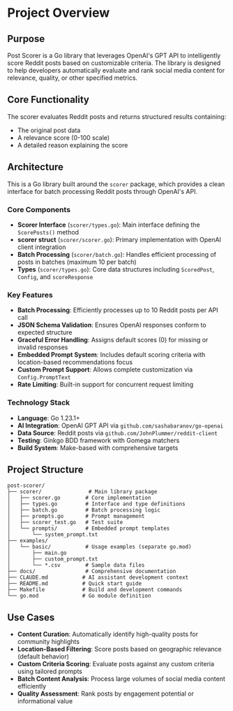 # Project Overview

## Purpose

Post Scorer is a Go library that leverages OpenAI's GPT API to intelligently score Reddit posts based on customizable criteria. The library is designed to help developers automatically evaluate and rank social media content for relevance, quality, or other specified metrics.

## Core Functionality

The scorer evaluates Reddit posts and returns structured results containing:
- The original post data
- A relevance score (0-100 scale)
- A detailed reason explaining the score

## Architecture

This is a Go library built around the `scorer` package, which provides a clean interface for batch processing Reddit posts through OpenAI's API.

### Core Components

- **Scorer Interface** (`scorer/types.go`): Main interface defining the `ScorePosts()` method
- **scorer struct** (`scorer/scorer.go`): Primary implementation with OpenAI client integration
- **Batch Processing** (`scorer/batch.go`): Handles efficient processing of posts in batches (maximum 10 per batch)
- **Types** (`scorer/types.go`): Core data structures including `ScoredPost`, `Config`, and `scoreResponse`

### Key Features

- **Batch Processing**: Efficiently processes up to 10 Reddit posts per API call
- **JSON Schema Validation**: Ensures OpenAI responses conform to expected structure
- **Graceful Error Handling**: Assigns default scores (0) for missing or invalid responses
- **Embedded Prompt System**: Includes default scoring criteria with location-based recommendations focus
- **Custom Prompt Support**: Allows complete customization via `Config.PromptText`
- **Rate Limiting**: Built-in support for concurrent request limiting

### Technology Stack

- **Language**: Go 1.23.1+
- **AI Integration**: OpenAI GPT API via `github.com/sashabaranov/go-openai`
- **Data Source**: Reddit posts via `github.com/JohnPlummer/reddit-client`
- **Testing**: Ginkgo BDD framework with Gomega matchers
- **Build System**: Make-based with comprehensive targets

## Project Structure

```
post-scorer/
├── scorer/               # Main library package
│   ├── scorer.go        # Core implementation
│   ├── types.go         # Interface and type definitions
│   ├── batch.go         # Batch processing logic
│   ├── prompts.go       # Prompt management
│   ├── scorer_test.go   # Test suite
│   └── prompts/         # Embedded prompt templates
│       └── system_prompt.txt
├── examples/
│   └── basic/           # Usage examples (separate go.mod)
│       ├── main.go
│       ├── custom_prompt.txt
│       └── *.csv        # Sample data files
├── docs/                # Comprehensive documentation
├── CLAUDE.md           # AI assistant development context
├── README.md           # Quick start guide
├── Makefile            # Build and development commands
└── go.mod              # Go module definition
```

## Use Cases

- **Content Curation**: Automatically identify high-quality posts for community highlights
- **Location-Based Filtering**: Score posts based on geographic relevance (default behavior)
- **Custom Criteria Scoring**: Evaluate posts against any custom criteria using tailored prompts
- **Batch Content Analysis**: Process large volumes of social media content efficiently
- **Quality Assessment**: Rank posts by engagement potential or informational value